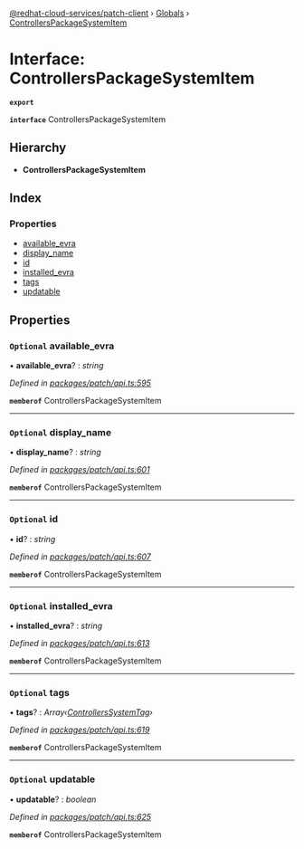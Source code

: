 [@redhat-cloud-services/patch-client](../README.md) › [Globals](../globals.md) › [ControllersPackageSystemItem](controllerspackagesystemitem.md)

# Interface: ControllersPackageSystemItem

**`export`** 

**`interface`** ControllersPackageSystemItem

## Hierarchy

* **ControllersPackageSystemItem**

## Index

### Properties

* [available_evra](controllerspackagesystemitem.md#optional-available_evra)
* [display_name](controllerspackagesystemitem.md#optional-display_name)
* [id](controllerspackagesystemitem.md#optional-id)
* [installed_evra](controllerspackagesystemitem.md#optional-installed_evra)
* [tags](controllerspackagesystemitem.md#optional-tags)
* [updatable](controllerspackagesystemitem.md#optional-updatable)

## Properties

### `Optional` available_evra

• **available_evra**? : *string*

*Defined in [packages/patch/api.ts:595](https://github.com/RedHatInsights/javascript-clients/blob/9192949/packages/patch/api.ts#L595)*

**`memberof`** ControllersPackageSystemItem

___

### `Optional` display_name

• **display_name**? : *string*

*Defined in [packages/patch/api.ts:601](https://github.com/RedHatInsights/javascript-clients/blob/9192949/packages/patch/api.ts#L601)*

**`memberof`** ControllersPackageSystemItem

___

### `Optional` id

• **id**? : *string*

*Defined in [packages/patch/api.ts:607](https://github.com/RedHatInsights/javascript-clients/blob/9192949/packages/patch/api.ts#L607)*

**`memberof`** ControllersPackageSystemItem

___

### `Optional` installed_evra

• **installed_evra**? : *string*

*Defined in [packages/patch/api.ts:613](https://github.com/RedHatInsights/javascript-clients/blob/9192949/packages/patch/api.ts#L613)*

**`memberof`** ControllersPackageSystemItem

___

### `Optional` tags

• **tags**? : *Array‹[ControllersSystemTag](controllerssystemtag.md)›*

*Defined in [packages/patch/api.ts:619](https://github.com/RedHatInsights/javascript-clients/blob/9192949/packages/patch/api.ts#L619)*

**`memberof`** ControllersPackageSystemItem

___

### `Optional` updatable

• **updatable**? : *boolean*

*Defined in [packages/patch/api.ts:625](https://github.com/RedHatInsights/javascript-clients/blob/9192949/packages/patch/api.ts#L625)*

**`memberof`** ControllersPackageSystemItem
